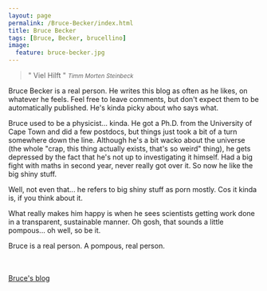 ```yaml
---
layout: page
permalink: /Bruce-Becker/index.html
title: Bruce Becker
tags: [Bruce, Becker, brucellino]
image:
  feature: bruce-becker.jpg
---
```


>&quot; Viel Hilft &quot;
><small><cite title="Timm Morten Steinbeck">Timm Morten Steinbeck</cite></small>

Bruce Becker is a real person. He writes this blog as often as he likes, on whatever he feels. Feel free to leave comments, but don't expect them to be automatically published. He's kinda picky about who says what. 

Bruce used to be a physicist... kinda. He got a Ph.D. from the University of Cape Town and did a few postdocs, but things just took a bit of a turn somewhere down the line. Although he's a bit wacko about the universe (the whole "crap, this thing actually exists, that's so weird" thing), he gets depressed by the fact that he's not up to investigating it himself. Had a big fight with maths in second year, never really got over it. So now he like the big shiny stuff.

Well, not even that... he refers to big shiny stuff as porn mostly. Cos it kinda is, if you think about it. 

What really makes him happy is when he sees scientists getting work done in a transparent, sustainable manner. Oh gosh, that sounds a little pompous... oh well, so be it. 

Bruce is a real person. A pompous, real person. 

<br>
<br>

<div class="span7 text-center" markdown="0">
<a markdown="0" href="http://brucellino.github.io" class="btn btn-success btn-large"><i class="icon-edit"></i> Bruce's blog</a> </div> 
<br>
<br>
